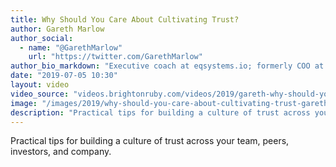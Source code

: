 ```yaml
---
title: Why Should You Care About Cultivating Trust?
author: Gareth Marlow
author_social:
  - name: "@GarethMarlow"
    url: "https://twitter.com/GarethMarlow"
author_bio_markdown: "Executive coach at eqsystems.io; formerly COO at Redgate Software; Father of four; renaissance man."
date: "2019-07-05 10:30"
layout: video
video_source: "videos.brightonruby.com/videos/2019/gareth-why-should-you-care-about-cultivating-trust.mp4"
image: "/images/2019/why-should-you-care-about-cultivating-trust-gareth-marlow.jpg"
description: "Practical tips for building a culture of trust across your team, peers, investors, and company."
---
```


Practical tips for building a culture of trust across your team, peers, investors, and company.
